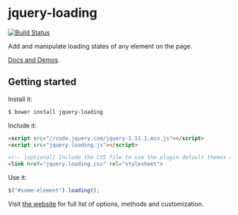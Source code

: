 # jquery-loading

[![Build Status](https://travis-ci.org/CarlosBonetti/jquery-loading.svg)](https://travis-ci.org/CarlosBonetti/jquery-loading)

Add and manipulate loading states of any element on the page.

[Docs and Demos](http://carlosbonetti.github.io/jquery-loading/).

## Getting started

Install it:

```sh
$ bower install jquery-loading
```

Include it:

```html
<script src="//code.jquery.com/jquery-1.11.1.min.js"></script>
<script src="jquery.loading.js"></script>

<!-- [optional] Include the CSS file to use the plugin default themes and loaders -->
<link href="jquery.loading.css" rel="stylesheet">
```

Use it:
```javascript
$("#some-element").loading();
```

Visit [the website](http://carlosbonetti.github.io/jquery-loading/) for full list of options, methods and customization.
